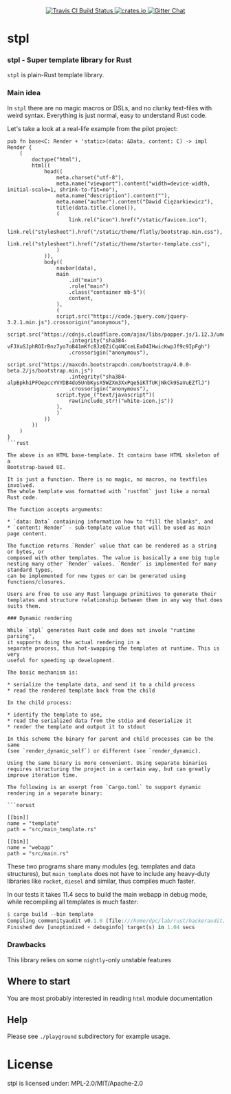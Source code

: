 <!-- README.md is auto-generated from README.tpl with `cargo readme` -->

<p align="center">
  <a href="https://travis-ci.org/dpc/stpl">
      <img src="https://img.shields.io/travis/dpc/stpl/master.svg?style=flat-square" alt="Travis CI Build Status">
  </a>
  <a href="https://crates.io/crates/stpl">
      <img src="http://meritbadge.herokuapp.com/stpl?style=flat-square" alt="crates.io">
  </a>
  <a href="https://gitter.im/dpc/stpl">
      <img src="https://img.shields.io/badge/GITTER-join%20chat-green.svg?style=flat-square" alt="Gitter Chat">
  </a>
  <br>
</p>

# stpl

### stpl - Super template library for Rust

`stpl` is plain-Rust template library.

### Main idea

In `stpl` there are no magic macros or DSLs, and no clunky
text-files with weird syntax. Everything is just normal, easy
to understand Rust code.


Let's take a look at a real-life example from the pilot project:

```rust,no_run
pub fn base<C: Render + 'static>(data: &Data, content: C) -> impl Render {
    (
        doctype("html"),
        html((
            head((
                meta.charset("utf-8"),
                meta.name("viewport").content("width=device-width, initial-scale=1, shrink-to-fit=no"),
                meta.name("description").content(""),
                meta.name("author").content("Dawid Ciężarkiewicz"),
                title(data.title.clone()),
                (
                    link.rel("icon").href("/static/favicon.ico"),
                    link.rel("stylesheet").href("/static/theme/flatly/bootstrap.min.css"),
                    link.rel("stylesheet").href("/static/theme/starter-template.css"),
                )
            )),
            body((
                navbar(data),
                main
                    .id("main")
                    .role("main")
                    .class("container mb-5")(
                    content,
                ),
                (
                script.src("https://code.jquery.com/jquery-3.2.1.min.js").crossorigin("anonymous"),
                script.src("https://cdnjs.cloudflare.com/ajax/libs/popper.js/1.12.3/umd/popper.min.js")
                    .integrity("sha384-vFJXuSJphROIrBnz7yo7oB41mKfc8JzQZiCq4NCceLEaO4IHwicKwpJf9c9IpFgh")
                    .crossorigin("anonymous"),
                script.src("https://maxcdn.bootstrapcdn.com/bootstrap/4.0.0-beta.2/js/bootstrap.min.js")
                    .integrity("sha384-alpBpkh1PFOepccYVYDB4do5UnbKysX5WZXm3XxPqe5iKTfUKjNkCk9SaVuEZflJ")
                    .crossorigin("anonymous"),
                script.type_("text/javascript")(
                    raw(include_str!("white-icon.js"))
                ),
                )
            ))
        ))
    )
}
```rust

The above is an HTML base-template. It contains base HTML skeleton of a
Bootstrap-based UI.

It is just a function. There is no magic, no macros, no textfiles involved.
The whole template was formatted with `rustfmt` just like a normal Rust code.

The function accepts arguments:

* `data: Data` containing information how to "fill the blanks", and
* `content: Render` - sub-template value that will be used as main page content.

The function returns `Render` value that can be rendered as a string or bytes, or
composed with other templates. The value is basically a one big tuple
nesting many other `Render` values. `Render` is implemented for many standard types,
can be implemented for new types or can be generated using functions/closures.

Users are free to use any Rust language primitives to generate their
templates and structure relationship between them in any way that does
suits them.

### Dynamic rendering

While `stpl` generates Rust code and does not invole "runtime parsing",
it supports doing the actual rendering in a
separate process, thus hot-swapping the templates at runtime. This is very
useful for speeding up development.

The basic mechanism is:

* serialize the template data, and send it to a child process
* read the rendered template back from the child

In the child process:

* identify the template to use,
* read the serialized data from the stdio and deserialize it
* render the template and output it to stdout

In this scheme the binary for parent and child processes can be the same
(see `render_dynamic_self`) or different (see `render_dynamic).

Using the same binary is more convenient. Using separate binaries
requires structuring the project in a certain way, but can greatly
improve iteration time.

The following is an exerpt from `Cargo.toml` to support dynamic
rendering in a separate binary:

```norust

[[bin]]
name = "template"
path = "src/main_template.rs"

[[bin]]
name = "webapp"
path = "src/main.rs"
```

These two programs share many modules (eg. templates and data structures),
but `main_template` does not have to include any heavy-duty libraries like
`rocket`, `diesel` and similar, thus compiles much faster.

In our tests it takes 11.4 secs to build the main webapp in debug mode,
while recompiling all templates is much faster:

```rust
$ cargo build --bin template
Compiling communityaudit v0.1.0 (file:///home/dpc/lab/rust/hackeraudit/web)
Finished dev [unoptimized + debuginfo] target(s) in 1.04 secs
```

### Drawbacks

This library relies on some `nightly`-only unstable features

## Where to start

You are most probably interested in reading `html` module documentation

## Help

Please see `./playground` subdirectory for example usage.

# License

stpl is licensed under: MPL-2.0/MIT/Apache-2.0
